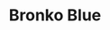 ---
layout: showcase
title: "Bronko Blue"
flash: http://www.bytecombo.com/bronko/#flash
android: https://play.google.com/store/apps/details?id=com.bytecombo.bronko
ios: https://itunes.apple.com/en/app/bronko-blue-the-kitten-copter/id897069572
website: http://bronko.bytecombo.com
---